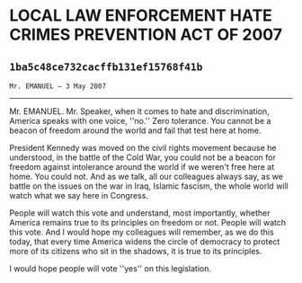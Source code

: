 # LOCAL LAW ENFORCEMENT HATE CRIMES PREVENTION ACT OF 2007
## `1ba5c48ce732cacffb131ef15768f41b`
`Mr. EMANUEL — 3 May 2007`

---


Mr. EMANUEL. Mr. Speaker, when it comes to hate and discrimination, 
America speaks with one voice, ''no.'' Zero tolerance. You cannot be a 
beacon of freedom around the world and fail that test here at home.

President Kennedy was moved on the civil rights movement because he 
understood, in the battle of the Cold War, you could not be a beacon 
for freedom against intolerance around the world if we weren't free 
here at home. You could not. And as we talk, all our colleagues always 
say, as we battle on the issues on the war in Iraq, Islamic fascism, 
the whole world will watch what we say here in Congress.

People will watch this vote and understand, most importantly, whether 
America remains true to its principles on freedom or not. People will 
watch this vote. And I would hope my colleagues will remember, as we do 
this today, that every time America widens the circle of democracy to 
protect more of its citizens who sit in the shadows, it is true to its 
principles.

I would hope people will vote ''yes'' on this legislation.